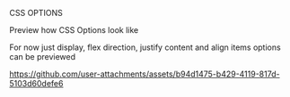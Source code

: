 CSS OPTIONS

Preview how CSS Options look like

For now just display, flex direction, justify content and align items
options can be previewed


https://github.com/user-attachments/assets/b94d1475-b429-4119-817d-5103d60defe6

